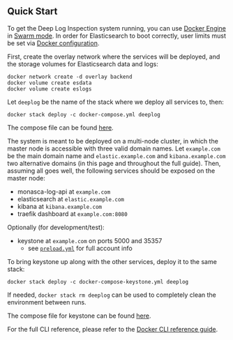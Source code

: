 Quick Start
-----------

To get the Deep Log Inspection system running, you can use [Docker Engine][1] in [Swarm mode][2]. In order for Elasticsearch to boot correctly, user limits must be set via [Docker configuration][5].

First, create the overlay network where the services will be deployed, and the storage volumes for Elasticsearch data and logs:

    docker network create -d overlay backend
    docker volume create esdata
    docker volume create eslogs

Let `deeplog` be the name of the stack where we deploy all services to, then:

    docker stack deploy -c docker-compose.yml deeplog

The compose file can be found [here](https://github.com/martel-innovate/deep-log-inspection/blob/master/log-server/docker-compose.yml).

The system is meant to be deployed on a multi-node cluster, in which the master node is accessible with three valid domain names. Let `example.com` be the main domain name and `elastic.example.com` and `kibana.example.com` two alternative domains (in this page and throughout the full guide). Then, assuming all goes well, the following services should be exposed on the master node:

* monasca-log-api at `example.com`
* elasticsearch at `elastic.example.com`
* kibana at `kibana.example.com`
* traefik dashboard at `example.com:8080`

Optionally (for development/test):

* keystone at `example.com` on ports 5000 and 35357
    * see [`preload.yml`][3] for full account info

To bring keystone up along with the other services, deploy it to the same stack:

    docker stack deploy -c docker-compose-keystone.yml deeplog

If needed, `docker stack rm deeplog` can be used to completely clean the environment between runs.

The compose file for keystone can be found [here](https://github.com/martel-innovate/deep-log-inspection/blob/master/log-server/docker-compose-keystone.yml).

For the full CLI reference, please refer to the [Docker CLI reference guide][4].

[1]:https://docs.docker.com/engine/
[2]:https://docs.docker.com/engine/swarm/
[3]:https://github.com/martel-innovate/deep-log-inspection/blob/master/log-server/keystone/preload.yml
[4]:https://docs.docker.com/engine/reference/commandline/cli/
[5]:https://github.com/martel-innovate/deep-log-inspection/blob/master/log-server/config/docker.service
